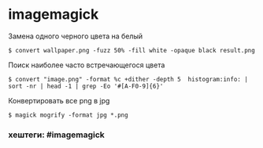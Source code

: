 # imagemagick

Замена одного черного цвета на белый
~~~~
$ convert wallpaper.png -fuzz 50% -fill white -opaque black result.png
~~~~

Поиск наиболее часто встречающегося цвета
~~~~
$ convert "image.png" -format %c +dither -depth 5  histogram:info: | sort -nr | head -1 | grep -Eo '#[A-F0-9]{6}'
~~~~

Конвертировать все png в jpg
~~~~
$ magick mogrify -format jpg *.png
~~~~

### хештеги:  #imagemagick